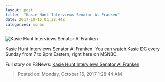```yaml
---
layout: post
title:  "Kasie Hunt Interviews Senator Al Franken"
date: 2017-10-16 01:28:44Z
categories: msnbc
---
```


![Kasie Hunt Interviews Senator Al Franken](http://media1.s-nbcnews.com/j/MSNBC/Components/Video/201710/n_hunt_frankenfull_171015_1920x1080.video_1067x600.jpg)

Kasie Hunt Interviews Senator Al Franken. You can watch Kasie DC every Sunday from 7 to 9pm Eastern, right here on MSNBC.


Full story on F3News: [Kasie Hunt Interviews Senator Al Franken](http://www.f3nws.com/n/jxEdAH)

> Posted on: Monday, October 16, 2017 1:28:44 AM
